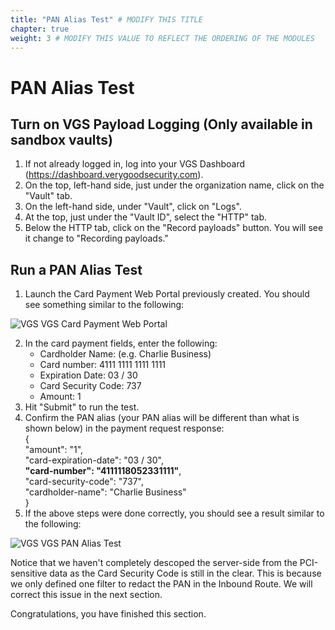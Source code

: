 ```yaml
---
title: "PAN Alias Test" # MODIFY THIS TITLE
chapter: true
weight: 3 # MODIFY THIS VALUE TO REFLECT THE ORDERING OF THE MODULES
---
```


# PAN Alias Test <!-- MODIFY THIS HEADING -->

## Turn on VGS Payload Logging (Only available in sandbox vaults)  

1) If not already logged in, log into your VGS Dashboard (https://dashboard.verygoodsecurity.com).  
2) On the top, left-hand side, just under the organization name, click on the "Vault" tab.  
3) On the left-hand side, under "Vault", click on "Logs".  
4) At the top, just under the "Vault ID", select the "HTTP" tab.  
5) Below the HTTP tab, click on the "Record payloads" button. You will see it change to "Recording payloads." 


## Run a PAN Alias Test  

1) Launch the Card Payment Web Portal previously created. You should see something similar to the following:

![VGS VGS Card Payment Web Portal](/images/vgs-card-payment-web-portal.png)  
 
2) In the card payment fields, enter the following:  
	* Cardholder Name: <Your Name or Test Name> (e.g. Charlie Business)  
	* Card number: 4111 1111 1111 1111  
	* Expiration Date: 03 / 30  
	* Card Security Code: 737  
	* Amount: 1  
3) Hit "Submit" to run the test.  
4) Confirm the PAN alias (your PAN alias will be different than what is shown below) in the payment request response:  
	{  
	 "amount": "1",  
	 "card-expiration-date": "03 / 30",  
	 **"card-number": "4111118052331111"**,  
	 "card-security-code": "737",  
	 "cardholder-name": "Charlie Business"  
	}  
5) If the above steps were done correctly, you should see a result similar to the following:  

![VGS VGS PAN Alias Test](/images/vgs-pan-alias-test.png)  
 
Notice that we haven't completely descoped the server-side from the PCI-sensitive data as the Card Security Code is still in the clear. This is because we only defined one filter to redact the PAN in the Inbound Route. We will correct this issue in the next section.  


Congratulations, you have finished this section.  
